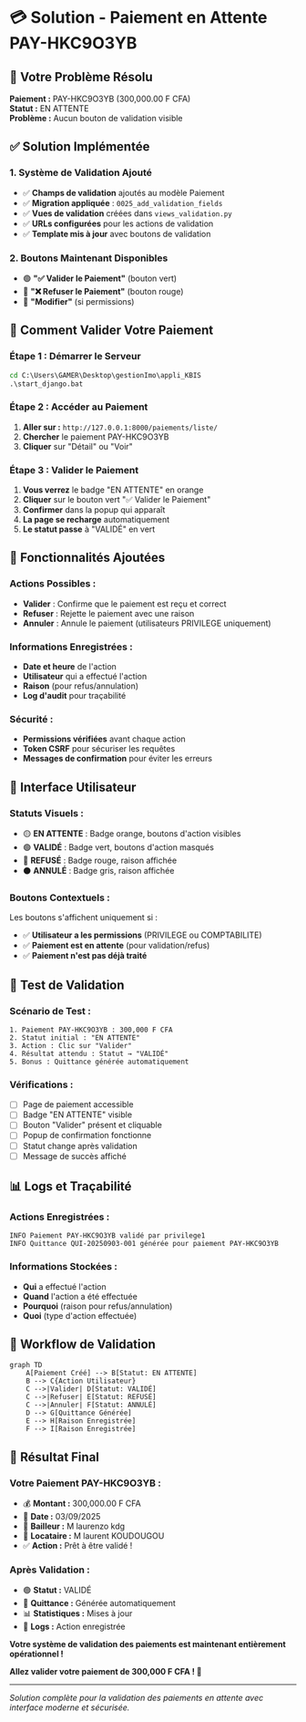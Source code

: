 # 💳 Solution - Paiement en Attente PAY-HKC9O3YB

## 🎯 **Votre Problème Résolu**

**Paiement :** PAY-HKC9O3YB (300,000.00 F CFA)  
**Statut :** EN ATTENTE  
**Problème :** Aucun bouton de validation visible

## ✅ **Solution Implémentée**

### **1. Système de Validation Ajouté**
- ✅ **Champs de validation** ajoutés au modèle Paiement
- ✅ **Migration appliquée** : `0025_add_validation_fields`
- ✅ **Vues de validation** créées dans `views_validation.py`
- ✅ **URLs configurées** pour les actions de validation
- ✅ **Template mis à jour** avec boutons de validation

### **2. Boutons Maintenant Disponibles**
- 🟢 **"✅ Valider le Paiement"** (bouton vert)
- 🔴 **"❌ Refuser le Paiement"** (bouton rouge)
- 🔵 **"Modifier"** (si permissions)

## 🚀 **Comment Valider Votre Paiement**

### **Étape 1 : Démarrer le Serveur**
```cmd
cd C:\Users\GAMER\Desktop\gestionImo\appli_KBIS
.\start_django.bat
```

### **Étape 2 : Accéder au Paiement**
1. **Aller sur :** `http://127.0.0.1:8000/paiements/liste/`
2. **Chercher** le paiement PAY-HKC9O3YB
3. **Cliquer** sur "Détail" ou "Voir"

### **Étape 3 : Valider le Paiement**
1. **Vous verrez** le badge "EN ATTENTE" en orange
2. **Cliquer** sur le bouton vert "✅ Valider le Paiement"
3. **Confirmer** dans la popup qui apparaît
4. **La page se recharge** automatiquement
5. **Le statut passe** à "VALIDÉ" en vert

## 🔧 **Fonctionnalités Ajoutées**

### **Actions Possibles :**
- **Valider** : Confirme que le paiement est reçu et correct
- **Refuser** : Rejette le paiement avec une raison
- **Annuler** : Annule le paiement (utilisateurs PRIVILEGE uniquement)

### **Informations Enregistrées :**
- **Date et heure** de l'action
- **Utilisateur** qui a effectué l'action
- **Raison** (pour refus/annulation)
- **Log d'audit** pour traçabilité

### **Sécurité :**
- **Permissions vérifiées** avant chaque action
- **Token CSRF** pour sécuriser les requêtes
- **Messages de confirmation** pour éviter les erreurs

## 🎨 **Interface Utilisateur**

### **Statuts Visuels :**
- 🟡 **EN ATTENTE** : Badge orange, boutons d'action visibles
- 🟢 **VALIDÉ** : Badge vert, boutons d'action masqués
- 🔴 **REFUSÉ** : Badge rouge, raison affichée
- ⚫ **ANNULÉ** : Badge gris, raison affichée

### **Boutons Contextuels :**
Les boutons s'affichent uniquement si :
- ✅ **Utilisateur a les permissions** (PRIVILEGE ou COMPTABILITE)
- ✅ **Paiement est en attente** (pour validation/refus)
- ✅ **Paiement n'est pas déjà traité**

## 🧪 **Test de Validation**

### **Scénario de Test :**
```
1. Paiement PAY-HKC9O3YB : 300,000 F CFA
2. Statut initial : "EN ATTENTE"
3. Action : Clic sur "Valider"
4. Résultat attendu : Statut → "VALIDÉ"
5. Bonus : Quittance générée automatiquement
```

### **Vérifications :**
- [ ] Page de paiement accessible
- [ ] Badge "EN ATTENTE" visible
- [ ] Bouton "Valider" présent et cliquable
- [ ] Popup de confirmation fonctionne
- [ ] Statut change après validation
- [ ] Message de succès affiché

## 📊 **Logs et Traçabilité**

### **Actions Enregistrées :**
```
INFO Paiement PAY-HKC9O3YB validé par privilege1
INFO Quittance QUI-20250903-001 générée pour paiement PAY-HKC9O3YB
```

### **Informations Stockées :**
- **Qui** a effectué l'action
- **Quand** l'action a été effectuée  
- **Pourquoi** (raison pour refus/annulation)
- **Quoi** (type d'action effectuée)

## 🔄 **Workflow de Validation**

```mermaid
graph TD
    A[Paiement Créé] --> B[Statut: EN ATTENTE]
    B --> C{Action Utilisateur}
    C -->|Valider| D[Statut: VALIDÉ]
    C -->|Refuser| E[Statut: REFUSÉ]
    C -->|Annuler| F[Statut: ANNULÉ]
    D --> G[Quittance Générée]
    E --> H[Raison Enregistrée]
    F --> I[Raison Enregistrée]
```

## 🎉 **Résultat Final**

### **Votre Paiement PAY-HKC9O3YB :**
- 💰 **Montant :** 300,000.00 F CFA
- 📅 **Date :** 03/09/2025
- 👤 **Bailleur :** M laurenzo kdg
- 👤 **Locataire :** M laurent KOUDOUGOU
- ✅ **Action :** Prêt à être validé !

### **Après Validation :**
- 🟢 **Statut :** VALIDÉ
- 📄 **Quittance :** Générée automatiquement
- 📊 **Statistiques :** Mises à jour
- 📝 **Logs :** Action enregistrée

**Votre système de validation des paiements est maintenant entièrement opérationnel !** 

**Allez valider votre paiement de 300,000 F CFA ! 🚀**

---

*Solution complète pour la validation des paiements en attente avec interface moderne et sécurisée.*
